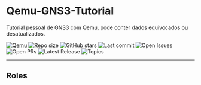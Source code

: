 # Qemu-GNS3-Tutorial

Tutorial pessoal de GNS3 com Qemu, pode conter dados equivocados ou desatualizados.

<!--
 " Badges ------------------ {{{
 -->

 <!-- Estes badges só funcionarão quando o repositório do github for público -->
 [![Qemu](https://img.shields.io/badge/QEMU-8.2.2.svg?logo=qemu)](https://www.qemu.org) ![Repo size](https://img.shields.io/github/repo-size/ernanikern70/Qemu-GNS3-Tutorial?label=Repo%20size&style=flat-round) ![GitHub stars](https://img.shields.io/github/stars/ernanikern70/Qemu-GNS3-Tutorial?label=Stars&style=flat-round&color=yellow) ![Last commit](https://img.shields.io/github/last-commit/ernanikern70/Qemu-GNS3-Tutorial?label=Last%20commit&style=flat-round&color=green) ![Open Issues](https://img.shields.io/github/issues/ernanikern70/Qemu-GNS3-Tutorial?style=flat-round&color=red) ![Open PRs](https://img.shields.io/github/issues-pr/ernanikern70/Qemu-GNS3-Tutorial?style=flat-round&color=orange) ![Latest Release](https://img.shields.io/github/v/release/ernanikern70/Qemu-GNS3-Tutorial?style=flat-round&color=brightgreen) ![Topics](https://img.shields.io/github/topics/ernanikern70/Qemu-GNS3-Tutorial?style=flat-round&color=purple&cacheSeconds=30)

 ---
 <!--
  " }}}
  -->
  <!---
  " Roles --------------------- {{{
  --->
  ## Roles

